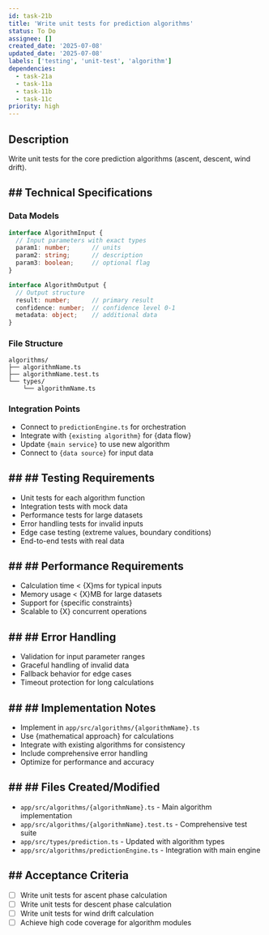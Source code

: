 ```yaml
---
id: task-21b
title: 'Write unit tests for prediction algorithms'
status: To Do
assignee: []
created_date: '2025-07-08'
updated_date: '2025-07-08'
labels: ['testing', 'unit-test', 'algorithm']
dependencies:
  - task-21a
  - task-11a
  - task-11b
  - task-11c
priority: high
---
```


## Description

Write unit tests for the core prediction algorithms (ascent, descent, wind drift).

## ## Technical Specifications

### Data Models
```typescript
interface AlgorithmInput {
  // Input parameters with exact types
  param1: number;      // units
  param2: string;      // description
  param3: boolean;     // optional flag
}

interface AlgorithmOutput {
  // Output structure
  result: number;      // primary result
  confidence: number;  // confidence level 0-1
  metadata: object;    // additional data
}
```

### File Structure
```
algorithms/
├── algorithmName.ts
├── algorithmName.test.ts
└── types/
    └── algorithmName.ts
```

### Integration Points
- Connect to `predictionEngine.ts` for orchestration
- Integrate with `{existing algorithm}` for {data flow}
- Update `{main service}` to use new algorithm
- Connect to `{data source}` for input data

## ## ## Testing Requirements
- Unit tests for each algorithm function
- Integration tests with mock data
- Performance tests for large datasets
- Error handling tests for invalid inputs
- Edge case testing (extreme values, boundary conditions)
- End-to-end tests with real data

## ## ## Performance Requirements
- Calculation time < {X}ms for typical inputs
- Memory usage < {X}MB for large datasets
- Support for {specific constraints}
- Scalable to {X} concurrent operations

## ## ## Error Handling
- Validation for input parameter ranges
- Graceful handling of invalid data
- Fallback behavior for edge cases
- Timeout protection for long calculations

## ## ## Implementation Notes
- Implement in `app/src/algorithms/{algorithmName}.ts`
- Use {mathematical approach} for calculations
- Integrate with existing algorithms for consistency
- Include comprehensive error handling
- Optimize for performance and accuracy

## ## ## Files Created/Modified
- `app/src/algorithms/{algorithmName}.ts` - Main algorithm implementation
- `app/src/algorithms/{algorithmName}.test.ts` - Comprehensive test suite
- `app/src/types/prediction.ts` - Updated with algorithm types
- `app/src/algorithms/predictionEngine.ts` - Integration with main engine

## ## Acceptance Criteria
- [ ] Write unit tests for ascent phase calculation
- [ ] Write unit tests for descent phase calculation
- [ ] Write unit tests for wind drift calculation
- [ ] Achieve high code coverage for algorithm modules 